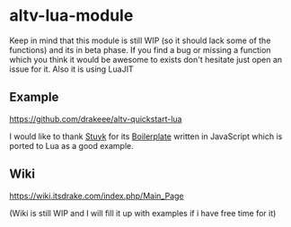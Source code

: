 # altv-lua-module
Keep in mind that this module is still WIP (so it should lack some of the functions) and its in beta phase. If you find a bug or missing a function which you think it would be awesome to exists don't hesitate just open an issue for it. Also it is using LuaJIT

## Example
https://github.com/drakeee/altv-quickstart-lua

I would like to thank [Stuyk](https://github.com/Stuyk) for its [Boilerplate](https://github.com/Stuyk/AltV-JS-Boilerplate) written in JavaScript which is ported to Lua as a good example.

## Wiki
https://wiki.itsdrake.com/index.php/Main_Page

(Wiki is still WIP and I will fill it up with examples if i have free time for it)
